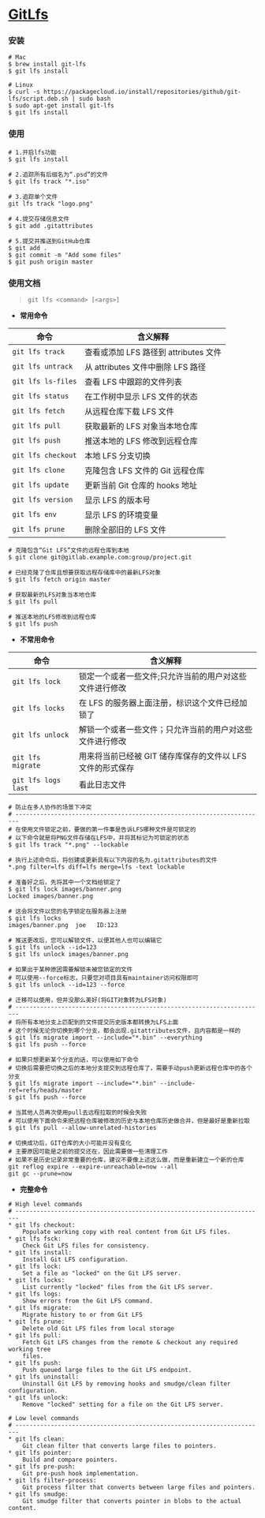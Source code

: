 # [GitLfs](https://github.com/git-lfs/git-lfs/wiki/Tutorial)

### 安装
``` shell
# Mac
$ brew install git-lfs
$ git lfs install
```
``` shell
# Linux
$ curl -s https://packagecloud.io/install/repositories/github/git-lfs/script.deb.sh | sudo bash
$ sudo apt-get install git-lfs
$ git lfs install
```

### 使用
``` shell
# 1.开启lfs功能
$ git lfs install

# 2.追踪所有后缀名为“.psd”的文件
$ git lfs track "*.iso"

# 3.追踪单个文件
git lfs track "logo.png"

# 4.提交存储信息文件
$ git add .gitattributes

# 5.提交并推送到GitHub仓库
$ git add .
$ git commit -m "Add some files"
$ git push origin master
```

### 使用文档
> `git lfs <command> [<args>]`
- **常用命令**
  
| 命令               | 含义解释                              |
| ------------------ | ------------------------------------- |
| `git lfs track`    | 查看或添加 LFS 路径到 attributes 文件 |
| `git lfs untrack`  | 从 attributes 文件中删除 LFS 路径     |
| `git lfs ls-files` | 查看 LFS 中跟踪的文件列表             |
| `git lfs status`   | 在工作树中显示 LFS 文件的状态         |
| `git lfs fetch`    | 从远程仓库下载 LFS 文件               |
| `git lfs pull`     | 获取最新的 LFS 对象当本地仓库         |
| `git lfs push`     | 推送本地的 LFS 修改到远程仓库         |
| `git lfs checkout` | 本地 LFS 分支切换                     |
| `git lfs clone`    | 克隆包含 LFS 文件的 Git 远程仓库      |
| `git lfs update`   | 更新当前 Git 仓库的 hooks 地址        |
| `git lfs version`  | 显示 LFS 的版本号                     |
| `git lfs env`      | 显示 LFS 的环境变量                   |
| `git lfs prune`    | 删除全部旧的 LFS 文件                 |

``` shell
# 克隆包含“Git LFS”文件的远程仓库到本地
$ git clone git@gitlab.example.com:group/project.git

# 已经克隆了仓库且想要获取远程存储库中的最新LFS对象
$ git lfs fetch origin master

# 获取最新的LFS对象当本地仓库
$ git lfs pull

# 推送本地的LFS修改到远程仓库
$ git lfs push
```

- **不常用命令**

| 命令                | 含义解释                                                   |
| ------------------- | ---------------------------------------------------------- |
| `git lfs lock`      | 锁定一个或者一些文件;只允许当前的用户对这些文件进行修改    |
| `git lfs locks`     | 在 LFS 的服务器上面注册，标识这个文件已经加锁了            |
| `git lfs unlock`    | 解锁一个或者一些文件；只允许当前的用户对这些文件进行修改   |
| `git lfs migrate`   | 用来将当前已经被 GIT 储存库保存的文件以 LFS 文件的形式保存 |
| `git lfs logs last` | 看此日志文件                                               |

``` shell
# 防止在多人协作的场景下冲突
# -----------------------------------------------------------------------
# 在使用文件锁定之前，要做的第一件事是告诉LFS哪种文件是可锁定的
# 以下命令就是将PNG文件存储在LFS中，并将其标记为可锁定的状态
$ git lfs track "*.png" --lockable

# 执行上述命令后，将创建或更新具有以下内容的名为.gitattributes的文件
*.png filter=lfs diff=lfs merge=lfs -text lockable

# 准备好之后，先将其中一个文档给锁定了
$ git lfs lock images/banner.png
Locked images/banner.png

# 这会将文件以您的名字锁定在服务器上注册
$ git lfs locks
images/banner.png  joe   ID:123

# 推送更改后，您可以解锁文件，以便其他人也可以编辑它
$ git lfs unlock --id=123
$ git lfs unlock images/banner.png

# 如果出于某种原因需要解锁未被您锁定的文件
# 可以使用--force标志，只要您对项目具有maintainer访问权限即可
$ git lfs unlock --id=123 --force

# 迁移可以使用，但并没那么美好(将GIT对象转为LFS对象)
# -----------------------------------------------------------------------
# 将所有本地分支上匹配到的文件提交历史版本都转换为LFS上面
# 这个时候无论你切换到哪个分支，都会出现.gitattributes文件，且内容都是一样的
$ git lfs migrate import --include="*.bin" --everything
$ git lfs push --force

# 如果只想更新某个分支的话，可以使用如下命令
# 切换后需要把切换之后的本地分支提交到远程仓库了，需要手动push更新远程仓库中的各个分支
$ git lfs migrate import --include="*.bin" --include-ref=refs/heads/master
$ git lfs push --force

# 当其他人员再次使用pull去远程拉取的时候会失败
# 可以使用下面命令来把远程仓库被修改的历史与本地仓库历史做合并，但是最好是重新拉取
$ git lfs pull --allow-unrelated-histories

# 切换成功后，GIT仓库的大小可能并没有变化
# 主要原因可能是之前的提交还在，因此需要做一些清理工作
# 如果不是历史记录非常重要的仓库，建议不要像上述这么做，而是重新建立一个新的仓库
git reflog expire --expire-unreachable=now --all
git gc --prune=now
```

- **完整命令**

``` shell
# High level commands
# -----------------------------------------------------------------------
* git lfs checkout:
    Populate working copy with real content from Git LFS files.
* git lfs fsck:
    Check Git LFS files for consistency.
* git lfs install:
    Install Git LFS configuration.
* git lfs lock:
    Set a file as "locked" on the Git LFS server.
* git lfs locks:
    List currently "locked" files from the Git LFS server.
* git lfs logs:
    Show errors from the Git LFS command.
* git lfs migrate:
    Migrate history to or from Git LFS
* git lfs prune:
    Delete old Git LFS files from local storage
* git lfs pull:
    Fetch Git LFS changes from the remote & checkout any required working tree
    files.
* git lfs push:
    Push queued large files to the Git LFS endpoint.
* git lfs uninstall:
    Uninstall Git LFS by removing hooks and smudge/clean filter configuration.
* git lfs unlock:
    Remove "locked" setting for a file on the Git LFS server.

# Low level commands
# -----------------------------------------------------------------------
* git lfs clean:
    Git clean filter that converts large files to pointers.
* git lfs pointer:
    Build and compare pointers.
* git lfs pre-push:
    Git pre-push hook implementation.
* git lfs filter-process:
    Git process filter that converts between large files and pointers.
* git lfs smudge:
    Git smudge filter that converts pointer in blobs to the actual content.
```